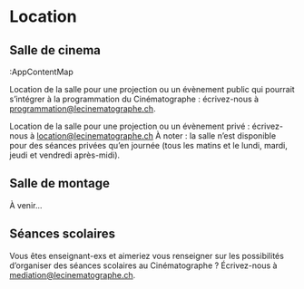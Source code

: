 # Location

## Salle de cinema

:AppContentMap

Location de la salle pour une projection ou un évènement public qui pourrait s’intégrer à la programmation du Cinématographe : écrivez-nous à programmation@lecinematographe.ch.

Location de la salle pour une projection ou un évènement privé : écrivez-nous à location@lecinematographe.ch
À noter : la salle n’est disponible pour des séances privées qu’en journée (tous les matins et le lundi, mardi, jeudi et vendredi après-midi).

## Salle de montage
À venir...

## Séances scolaires
Vous êtes enseignant-exs et aimeriez vous renseigner sur les possibilités d’organiser des séances scolaires au Cinématographe ? Écrivez-nous à mediation@lecinematographe.ch.
